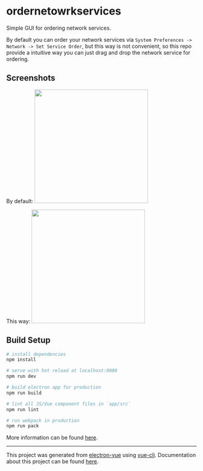 # ordernetowrkservices

Simple GUI for ordering network services.

By default you can order your network services via `System Preferences -> Network -> Set Service Order`,
but this way is not convenient, so this repo provide a intuitive way you can just drag and drop the network
service for ordering.

## Screenshots

By default:
<img src="http://og9g58alt.bkt.clouddn.com/ordernetworkservice1.gif" width="300">

This way:
<img src="http://og9g58alt.bkt.clouddn.com/ordernetworkservice.gif" width="300">

## Build Setup

``` bash
# install dependencies
npm install

# serve with hot reload at localhost:9080
npm run dev

# build electron app for production
npm run build

# lint all JS/Vue component files in `app/src`
npm run lint

# run webpack in production
npm run pack
```
More information can be found [here](https://simulatedgreg.gitbooks.io/electron-vue/content/docs/npm_scripts.html).

---

This project was generated from [electron-vue](https://github.com/SimulatedGREG/electron-vue) using [vue-cli](https://github.com/vuejs/vue-cli). Documentation about this project can be found [here](https://simulatedgreg.gitbooks.io/electron-vue/content/index.html).

